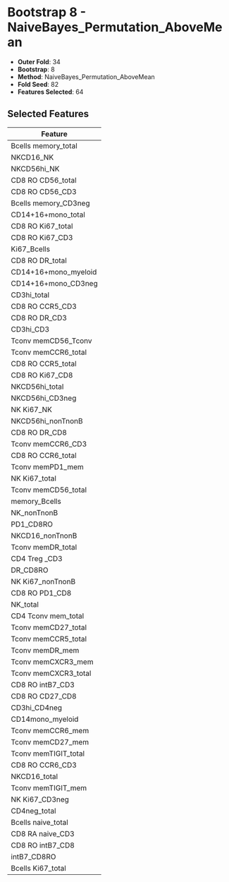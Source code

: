 # Bootstrap 8 - NaiveBayes_Permutation_AboveMean

- **Outer Fold**: 34
- **Bootstrap**: 8
- **Method**: NaiveBayes_Permutation_AboveMean
- **Fold Seed**: 82
- **Features Selected**: 64

## Selected Features

| Feature |
|---------|
| Bcells memory_total |
| NKCD16_NK |
| NKCD56hi_NK |
| CD8 RO CD56_total |
| CD8 RO CD56_CD3 |
| Bcells memory_CD3neg |
| CD14+16+mono_total |
| CD8 RO Ki67_total |
| CD8  RO Ki67_CD3 |
| Ki67_Bcells |
| CD8 RO DR_total |
| CD14+16+mono_myeloid |
| CD14+16+mono_CD3neg |
| CD3hi_total |
| CD8 RO CCR5_CD3 |
| CD8 RO DR_CD3 |
| CD3hi_CD3 |
| Tconv memCD56_Tconv |
| Tconv memCCR6_total |
| CD8 RO CCR5_total |
| CD8 RO Ki67_CD8 |
| NKCD56hi_total |
| NKCD56hi_CD3neg |
| NK Ki67_NK |
| NKCD56hi_nonTnonB |
| CD8 RO DR_CD8 |
| Tconv memCCR6_CD3 |
| CD8 RO CCR6_total |
| Tconv memPD1_mem |
| NK Ki67_total |
| Tconv memCD56_total |
| memory_Bcells |
| NK_nonTnonB |
| PD1_CD8RO |
| NKCD16_nonTnonB |
| Tconv memDR_total |
| CD4 Treg _CD3 |
| DR_CD8RO |
| NK Ki67_nonTnonB |
| CD8 RO PD1_CD8 |
| NK_total |
| CD4 Tconv mem_total |
| Tconv memCD27_total |
| Tconv memCCR5_total |
| Tconv memDR_mem |
| Tconv memCXCR3_mem |
| Tconv memCXCR3_total |
| CD8 RO intB7_CD3 |
| CD8 RO CD27_CD8 |
| CD3hi_CD4neg |
| CD14mono_myeloid |
| Tconv memCCR6_mem |
| Tconv memCD27_mem |
| Tconv memTIGIT_total |
| CD8 RO CCR6_CD3 |
| NKCD16_total |
| Tconv memTIGIT_mem |
| NK Ki67_CD3neg |
| CD4neg_total |
| Bcells naive_total |
| CD8 RA naive_CD3 |
| CD8 RO intB7_CD8 |
| intB7_CD8RO |
| Bcells Ki67_total |

